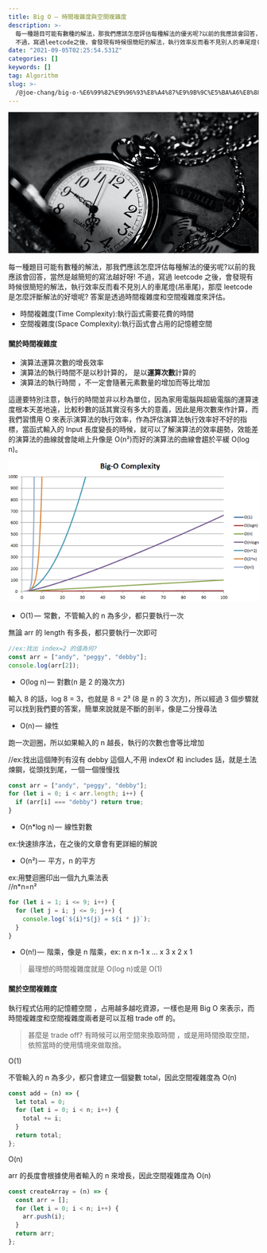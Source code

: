 ```yaml
---
title: Big O — 時間複雜度與空間複雜度
description: >-
  每一種題目可能有數種的解法，那我們應該怎麼評估每種解法的優劣呢?以前的我應該會回答，當然是越簡短的寫法越好呀!
  不過，寫過leetcode之後，會發現有時候很簡短的解法，執行效率反而看不見別人的車尾燈(吊車尾)，那麼leetcode是怎麼評斷解法的好壞呢…
date: "2021-09-05T02:25:54.531Z"
categories: []
keywords: []
tag: Algorithm
slug: >-
  /@joe-chang/big-o-%E6%99%82%E9%96%93%E8%A4%87%E9%9B%9C%E5%BA%A6%E8%88%87%E7%A9%BA%E9%96%93%E8%A4%87%E9%9B%9C%E5%BA%A6-34bdc6920113
---
```


![](/img/1__iBys6d9iL80H__DI7jUXaLA.jpeg)

每一種題目可能有數種的解法，那我們應該怎麼評估每種解法的優劣呢?以前的我應該會回答，當然是越簡短的寫法越好呀! 不過，寫過 leetcode 之後，會發現有時候很簡短的解法，執行效率反而看不見別人的車尾燈(吊車尾)，那麼 leetcode 是怎麼評斷解法的好壞呢? 答案是透過時間複雜度和空間複雜度來評估。

- 時間複雜度(Time Complexity):執行函式需要花費的時間
- 空間複雜度(Space Complexity):執行函式會占用的記憶體空間

#### 關於時間複雜度

- 演算法運算次數的增長效率
- 演算法的執行時間不是以秒計算的， 是以**運算次數**計算的
- 演算法的執行時間 ，不一定會隨著元素數量的增加而等比增加

這邊要特別注意，執行的時間並非以秒為單位，因為家用電腦與超級電腦的運算速度根本天差地遠，比較秒數的話其實沒有多大的意義，因此是用次數來作計算，而我們習慣用 O 來表示演算法的執行效率，作為評估演算法執行效率好不好的指標，當函式輸入的 Input 長度變長的時候，就可以了解演算法的效率趨勢，效能差的演算法的曲線就會陡峭上升像是 O(n²)而好的演算法的曲線會趨於平緩 O(log n)。

![](/img/0__9DoxhCVs7AolFypN.png)

- O(1) —  常數，不管輸入的 n 為多少，都只要執行一次

無論 arr 的 length 有多長，都只要執行一次即可

```javascript
//ex:找出 index=2 的值為何?
const arr = ["andy", "peggy", "debby"];
console.log(arr[2]);
```

- O(log n) —  對數(n 是 2 的幾次方)

輸入 8 的話，log 8 = 3，也就是 8 = 2³ (8 是 n 的 3 次方)，所以經過 3 個步驟就可以找到我們要的答案，簡單來說就是不斷的剖半，像是二分搜尋法

- O(n) —  線性

跑一次迴圈，所以如果輸入的 n 越長，執行的次數也會等比增加

//ex:找出這個陣列有沒有 debby 這個人,不用 indexOf 和 includes 話，就是土法煉鋼，從頭找到尾，一個一個慢慢找

```javascript
const arr = ["andy", "peggy", "debby"];
for (let i = 0; i < arr.length; i++) {
  if (arr[i] === "debby") return true;
}
```

- O(n\*log n) —  線性對數

ex:快速排序法，在之後的文章會有更詳細的解說

- O(n²) —  平方，n 的平方

ex:用雙迴圈印出一個九九乘法表  
//n\*n=n²

```javascript
for (let i = 1; i <= 9; i++) {
  for (let j = i; j <= 9; j++) {
    console.log(`${i}*${j} = ${i * j}`);
  }
}
```

- O(n!) —  階乘，像是 n 階乘，ex: n x n-1 x … x 3 x 2 x 1

> 最理想的時間複雜度就是 O(log n)或是 O(1)

#### 關於空間複雜度

執行程式佔用的記憶體空間 ，占用越多越吃資源，一樣也是用 Big O 來表示，而時間複雜度和空間複雜度兩者是可以互相 trade off 的。

> 甚麼是 trade off? 有時候可以用空間來換取時間 ，或是用時間換取空間，依照當時的使用情境來做取捨。

O(1)

不管輸入的 n 為多少，都只會建立一個變數 total，因此空間複雜度為 O(n)

```javascript
const add = (n) => {
  let total = 0;
  for (let i = 0; i < n; i++) {
    total += i;
  }
  return total;
};
```

O(n)

arr 的長度會根據使用者輸入的 n 來增長，因此空間複雜度為 O(n)

```javascript
const createArray = (n) => {
  const arr = [];
  for (let i = 0; i < n; i++) {
    arr.push(i);
  }
  return arr;
};
```
